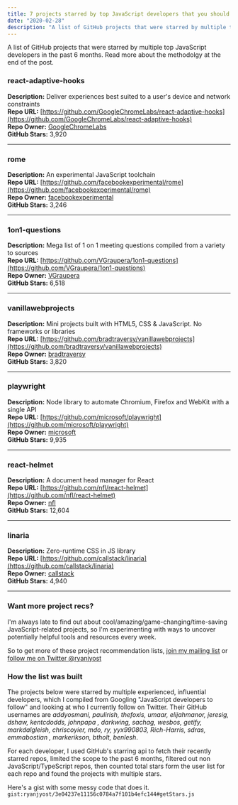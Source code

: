 ```yaml
---
title: 7 projects starred by top JavaScript developers that you should check out
date: "2020-02-28"
description: "A list of GitHub projects that were starred by multiple top JavaScript developers in the past 6 months."
---
```


A list of GitHub projects that were starred by multiple top JavaScript developers in the past 6 months. Read more about
 the methodolgy at the end of the post.


### react-adaptive-hooks<br/>
**Description:** Deliver experiences best suited to a user's device and network constraints <br/>
**Repo URL:** [https://github.com/GoogleChromeLabs/react-adaptive-hooks](https://github.com/GoogleChromeLabs/react-adaptive-hooks)<br/>
**Repo Owner:** [GoogleChromeLabs](https://github.com/GoogleChromeLabs)<br/>
**GitHub Stars:** 3,920<br/>
___
### rome<br/>
**Description:** An experimental JavaScript toolchain <br/>
**Repo URL:** [https://github.com/facebookexperimental/rome](https://github.com/facebookexperimental/rome)<br/>
**Repo Owner:** [facebookexperimental](https://github.com/facebookexperimental)<br/>
**GitHub Stars:** 3,246<br/>
___
### 1on1-questions<br/>
**Description:** Mega list of 1 on 1 meeting questions compiled from a variety to sources <br/>
**Repo URL:** [https://github.com/VGraupera/1on1-questions](https://github.com/VGraupera/1on1-questions)<br/>
**Repo Owner:** [VGraupera](https://github.com/VGraupera)<br/>
**GitHub Stars:** 6,518<br/>
___
### vanillawebprojects<br/>
**Description:** Mini projects built with HTML5, CSS & JavaScript. No frameworks or libraries <br/>
**Repo URL:** [https://github.com/bradtraversy/vanillawebprojects](https://github.com/bradtraversy/vanillawebprojects)<br/>
**Repo Owner:** [bradtraversy](https://github.com/bradtraversy)<br/>
**GitHub Stars:** 3,820<br/>
___
### playwright<br/>
**Description:** Node library to automate Chromium, Firefox and WebKit with a single API <br/>
**Repo URL:** [https://github.com/microsoft/playwright](https://github.com/microsoft/playwright)<br/>
**Repo Owner:** [microsoft](https://github.com/microsoft)<br/>
**GitHub Stars:** 9,935<br/>
___
### react-helmet<br/>
**Description:** A document head manager for React <br/>
**Repo URL:** [https://github.com/nfl/react-helmet](https://github.com/nfl/react-helmet)<br/>
**Repo Owner:** [nfl](https://github.com/nfl)<br/>
**GitHub Stars:** 12,604<br/>
___
### linaria<br/>
**Description:** Zero-runtime CSS in JS library <br/>
**Repo URL:** [https://github.com/callstack/linaria](https://github.com/callstack/linaria)<br/>
**Repo Owner:** [callstack](https://github.com/callstack)<br/>
**GitHub Stars:** 4,940<br/>
___


### Want more project recs?

I'm always late to find out about cool/amazing/game-changing/time-saving JavaScript-related projects,
so I'm experimenting with ways to uncover potentially helpful tools and resources every week.

So to get more of these project recommendation lists, [join my mailing list](https://www.ryanjyost.com/subscribe) or
 [follow me on Twitter @ryanjyost](https://twitter.com/ryanjyost)

### How the list was built

The projects below were starred by multiple experienced, influential developers, which I compiled from Googling
 "JavaScript developers to follow" and looking at who I currently follow on Twitter. Their
 GitHub usernames are _addyosmani, paulirish, thefoxis, umaar, elijahmanor, jeresig, dshaw, kentcdodds, johnpapa
 , darkwing, sachag, wesbos, getify, markdalgleish, chriscoyier, mdo, ry, yyx990803, Rich-Harris, sdras, emmabostian
 , markerikson, btholt, benlesh_.
 
For each developer, I used GitHub's starring api to fetch their recently starred repos, limited the scope to the past
 6 months, filtered out non JavaScript/TypeScript repos, then counted total stars form the user list for each repo and
  found the projects with multiple stars.
  
Here's a gist with some messy code that does it.
`gist:ryanjyost/3e04237e11156c0784a7f101b4efc144#getStars.js`

